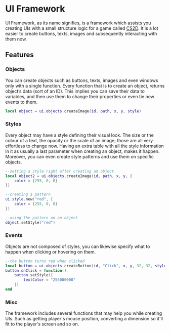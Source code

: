 # UI Framework
UI Framework, as its name signifies, is a framework which assists you creating UIs with a small structure logic for a game called [CS2D](http://www.cs2d.com/). It is a lot easier to create buttons, texts, images and subsequently interacting with them now.

## Features

### Objects
You can create objects such as buttons, texts, images and even windows only with a single function. Every function that is to create an object, returns object’s data (sort of an ID). This implies you can save their data to variables, and then use them to change their properties or even tie new events to them.
```Lua
local object = ui.objects.createImage(id, path, x, y, style)
```
### Styles
Every object may have a style defining their visual look. The size or the colour of a text, the opacity or the scale of an image; those are all very effortless to change now. Having an extra table with all the style information in it as usually a last parameter when creating an object, makes it happen. Moreover, you can even create style patterns and use them on specific objects. 
```Lua
--setting a style right after creating an object
local object2 = ui.objects.createImage(id, path, x, y, {
    color = {255, 0, 0}
})

--creating a pattern
ui.style.new("red", {
    color = {255, 0, 0}
})

--using the pattern on an object
object.setStyle("red")
 ```

### Events
Objects are not composed of styles, you can likewise specify what to happen when clicking or hovering on them.
```Lua
--the button turns red when clicked
local button = ui.objects.createButton(id, "Click", x, y, 32, 32, style)
button.onClick = function()
    button.setStyle({
        textColor = "255000000"
    })
end
 ```
### Misc
The framework includes several functions that may help you while creating UIs. Such as getting player's mouse position, converting a dimension so it'll fit to the player's screen and so on.
